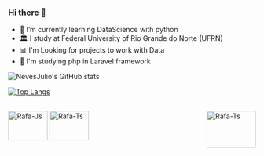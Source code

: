 ### Hi there 👋


- 🐍 I’m currently learning DataScience with python
- 🏛 I study at Federal University of Rio Grande do Norte (UFRN)
- 📊 I'm Looking for projects to work with Data
- 🐘 I'm studying php in Laravel framework



![NevesJulio's GitHub stats](https://github-readme-stats.vercel.app/api?username=NevesJulio&show_icons=true&theme=dracula)

[![Top Langs](https://github-readme-stats.vercel.app/api/top-langs/?username=NevesJulio&layout=compact&theme=dracula)](https://github.com/anuraghazra/github-readme-stats)

<div style="display: inline_block"><br>
  <img align="center" alt="Rafa-Js" height="60" width="80" src="https://cdn.jsdelivr.net/gh/devicons/devicon/icons/python/python-original.svg">
  <img align="center" alt="Rafa-Ts" height="60" width="80" src="https://cdn.jsdelivr.net/gh/devicons/devicon/icons/cplusplus/cplusplus-line.svg"">
  
  <img align="right" alt="Rafa-Ts" height="75" width="100" src="https://www.mdl.cs.tsukuba.ac.jp/~thien/resources/img/pikachu.gif">
  
